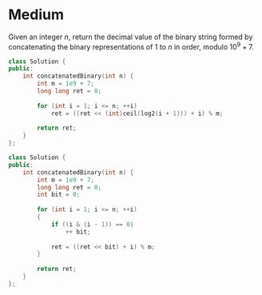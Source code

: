 # Medium

Given an integer $n$, return the decimal value of the binary string formed by concatenating the binary representations of $1$ to $n$ in order, modulo $10^9 + 7$.

```cpp
class Solution {
public:
    int concatenatedBinary(int n) {
        int m = 1e9 + 7;
        long long ret = 0;
        
        for (int i = 1; i <= n; ++i)
            ret = ((ret << (int)ceil(log2(i + 1))) + i) % m;
        
        return ret;
    }
};
```

```cpp
class Solution {
public:
    int concatenatedBinary(int n) {
        int m = 1e9 + 7;
        long long ret = 0;
        int bit = 0;
        
        for (int i = 1; i <= n; ++i)
        {
            if ((i & (i - 1)) == 0)
                ++ bit;
            
            ret = ((ret << bit) + i) % m;
        }
        
        return ret;
    }
};
```
